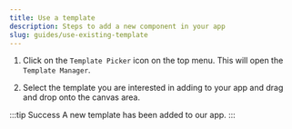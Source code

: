 ```yaml
---
title: Use a template 
description: Steps to add a new component in your app
slug: guides/use-existing-template
---
```


1. Click on the `Template Picker` icon on the top menu. This will open the `Template Manager`. 

2. Select the template you are interested in adding to your app and drag and drop onto the canvas area. 

:::tip Success
A new template has been added to our app. 
:::